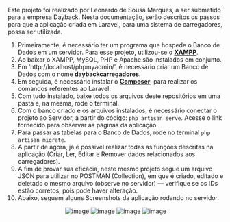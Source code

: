 Este projeto foi realizado por Leonardo de Sousa Marques, a ser submetido para a empresa Dayback.
Nesta documentação, serão descritos os passos para que a aplicação criada em Laravel, para uma sistema de carregadores, possa ser utilizada.

1) Primeiramente, é necessário ter um programa que hospede o Banco de Dados em um servidor. Para esse projeto, utilizou-se o [**XAMPP**](https://www.apachefriends.org/pt_br/index.html).
2) Ao baixar o XAMPP, MySQL, PHP e Apache são instalados em conjunto.
3) Em 'http://localhost/phpmyadmin/', é necessário criar um Banco de Dados com o nome **daybackcarregadores**.
4) Em seguida, é necessário instalar o [**Composer**](https://getcomposer.org/), para realizar os comandos referentes ao Laravel.
5) Com tudo instalado, baixe todos os arquivos deste repositórios em uma pasta e, na mesma, rode o terminal.
6) Com o banco criado e os arquivos instalados, é necessário conectar o projeto ao Servidor, a partir do código: `php artisan serve`. Acesse o link fornecido para observar as páginas da aplicação.
7) Para passar as tabelas para o Banco de Dados, rode no terminal `php artisan migrate`.
8) A partir de agora, já é possível realizar todas as funções descritas na aplicação (Criar, Ler, Editar e Remover dados relacionados aos carregadores).
9) A fim de provar sua eficácia, neste mesmo projeto segue um arquivo JSON para utilizar no POSTMAN (Collection), em que é criado, editado e deletado o mesmo arquivo (observe no servidor) — verifique se os IDs estão corretos, pois pode haver alteração.
10) Abaixo, seguem alguns Screenshots da aplicação rodando no servidor.

<div align="center">
  
![image](https://github.com/leonardosm14/TesteTecnicoDayback_EstagioBack-end/assets/141475587/a7da2145-1ab9-462b-86ca-85d4b13a0aad)
![image](https://github.com/leonardosm14/TesteTecnicoDayback_EstagioBack-end/assets/141475587/85bde598-f9ca-4f00-87b2-5728b80a1e66)
![image](https://github.com/leonardosm14/TesteTecnicoDayback_EstagioBack-end/assets/141475587/5d6da361-2a3a-4095-ad64-04cb7fcbe1c5)
![image](https://github.com/leonardosm14/TesteTecnicoDayback_EstagioBack-end/assets/141475587/5e9c9a51-055f-46ae-be9b-eb6610ca8575)

</div>
